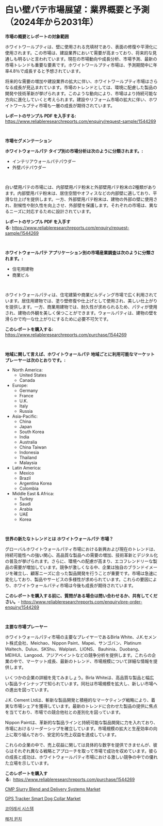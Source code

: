 <p><h1>白い壁パテ市場展望：業界概要と予測（2024年から2031年）</h1></p><p><strong>市場の概要とレポートの対象範囲</strong></p>
<p><p>ホワイトワールプティは、壁に使用される充填材であり、表面の修復や平滑化に使用されます。この市場は、建設業界において需要が高まっており、将来的な見通しも明るいと言われています。現在の市場動向や成長分析、市場予測、最新の市場トレンドも重要な要素です。ホワイトワールプティ市場は、予測期間中に年率4.8％で成長すると予想されています。</p><p>将来的な需要の増加や建設業界の拡大に伴い、ホワイトワールプティ市場はさらなる成長が見込まれています。市場のトレンドとしては、環境に配慮した製品の開発や技術革新が挙げられます。このような動向により、市場はより持続可能な方向に進化していくと考えられます。建設やリフォーム市場の拡大に伴い、ホワイトワールプティ市場も一層の成長が期待されています。</p></p>
<p><strong>レポートのサンプル PDF を入手する:</strong> <a href="https://www.reliableresearchreports.com/enquiry/request-sample/1544269">https://www.reliableresearchreports.com/enquiry/request-sample/1544269</a></p>
<p>&nbsp;</p>
<p><strong>市場セグメンテーション</strong></p>
<p><strong>ホワイトウォールパテ タイプ別の市場分析は次のように分類されます。:</strong></p>
<p><ul><li>インテリアウォールパテパウダー</li><li>外壁パテパウダー</li></ul></p>
<p>&nbsp;</p>
<p><p>白い壁用パテの市場には、内部壁用パテ粉末と外部壁用パテ粉末の2種類があります。内部壁用パテ粉末は、居住空間やオフィスなどの内部壁に適しており、平滑な仕上げを提供します。一方、外部壁用パテ粉末は、建物の外部の壁に使用され、耐候性や耐久性を向上させ、外部壁を保護します。それぞれの市場は、異なるニーズに対応するために設計されています。</p></p>
<p><strong>レポートのサンプル PDF を入手する:</strong>&nbsp;<a href="https://www.reliableresearchreports.com/enquiry/request-sample/1544269">https://www.reliableresearchreports.com/enquiry/request-sample/1544269</a></p>
<p>&nbsp;</p>
<p><strong> ホワイトウォールパテ アプリケーション別の市場産業調査は次のように分類されます。:</strong></p>
<p><ul><li>住宅用建物</li><li>商業ビル</li></ul></p>
<p>&nbsp;</p>
<p><p>ホワイトウォールパティは、住宅建築や商業ビルディング市場で広く利用されています。居住用建物では、塗り壁修復や仕上げとして使用され、美しい仕上がりを提供します。一方、商業用建物では、耐久性が求められるため、パティが使用され、建物の外観を美しく保つことができます。ウォールパティは、建物の壁を滑らかで均一な仕上がりにするために必要不可欠です。</p></p>
<p><strong>このレポートを購入する:</strong>&nbsp; <a href="https://www.reliableresearchreports.com/purchase/1544269">https://www.reliableresearchreports.com/purchase/1544269</a></p>
<p>&nbsp;</p>
<p><strong>地域に関して言えば、ホワイトウォールパテ 地域ごとに利用可能なマーケットプレーヤーは次のとおりです。:</strong></p>
<p><ul>
    <li>
        North America:
        <ul>
            <li>United States</li>
            <li>Canada</li>
        </ul>
    </li>
    <li>
        Europe:
        <ul>
            <li>Germany</li>
            <li>France</li>
            <li>U.K.</li>
            <li>Italy</li>
            <li>Russia</li>
        </ul>
    </li>
    <li>
        Asia-Pacific:
        <ul>
            <li>China</li>
            <li>Japan</li>
            <li>South Korea</li>
            <li>India</li>
            <li>Australia</li>
            <li>China Taiwan</li>
            <li>Indonesia</li>
            <li>Thailand</li>
            <li>Malaysia</li>
        </ul>
    </li>
    <li>
        Latin America:
        <ul>
            <li>Mexico</li>
            <li>Brazil</li>
            <li>Argentina Korea</li>
            <li>Colombia</li>
        </ul>
    </li>
    <li>
        Middle East & Africa:
        <ul>
            <li>Turkey</li>
            <li>Saudi</li>
            <li>Arabia</li>
            <li>UAE</li>
            <li>Korea</li>
        </ul>
    </li>
    </ul></p>
<p>&nbsp;</p>
<p><strong>世界の新たなトレンドとは ホワイトウォールパテ 市場？</strong></p>
<p><p>グローバルホワイトウォールパティ市場における新興および現在のトレンドは、持続可能性への強い関心、高品質な製品への需要の増加、技術革新とデジタル化の普及が挙げられます。さらに、環境への配慮が高まり、エコフレンドリーな製品の需要が増加しています。競争が激しくなる中、企業は独自のブランドイメージを確立し、顧客ニーズに合った製品開発を行うことが重要です。市場は急速に変化しており、製品やサービスの多様性が求められています。これらの要因により、ホワイトウォールパティ市場は今後も成長が期待されています。</p></p>
<p><strong>このレポートを購入する前に、質問がある場合は問い合わせるか、共有してください。</strong>- <a href="https://www.reliableresearchreports.com/enquiry/pre-order-enquiry/1544269">https://www.reliableresearchreports.com/enquiry/pre-order-enquiry/1544269</a></p>
<p>&nbsp;</p>
<p><strong>主要な市場プレーヤー</strong></p>
<p><p>ホワイトウォールパティ市場の主要なプレイヤーであるBirla White、J.K.セメント株式会社、Meichao、Nippon Paint、Mapei、サンゴバン、Platinum Waltech、Dulux、SKShu、Walplast、LIONS、 Bauhinia、Duobang、MEIHUI、Langood、アジアペイントなどの競争分析を提供します。これらの企業の中で、マーケット成長、最新のトレンド、市場規模について詳細な情報を提供します。</p><p>いくつかの企業の詳細を見てみましょう。Birla Whiteは、高品質な製品と幅広い製品ラインナップで知られています。同社は市場規模を拡大し、新しい市場への進出を図っています。</p><p>J.K. Cement Ltdは、斬新な製品開発と積極的なマーケティング戦略により、着実な市場シェアを獲得しています。最新のトレンドに合わせた製品の提供に焦点を当てており、市場での競合他社との差別化を図っています。</p><p>Nippon Paintは、革新的な製品ラインと持続可能な製品開発に力を入れており、市場におけるリーダーシップを確立しています。市場規模の拡大と生産効率の向上に取り組んでおり、安定的な売上収益を達成しています。</p><p>これらの企業の中で、売上収益に関しては具体的な数字を提供できませんが、彼らはそれぞれ異なる戦略とアプローチを取って市場で成功を収めています。彼らの成長と成功は、ホワイトウォールパティ市場における激しい競争の中での優れた立場を示しています。</p></p>
<p><strong>このレポートを購入する:</strong>&nbsp;&nbsp;<a href="https://www.reliableresearchreports.com/purchase/1544269">https://www.reliableresearchreports.com/purchase/1544269</a></p>
<p><p><a href="https://github.com/kosella/Market-Research-Report-List-2/blob/main/cmp-slurry-blend-and-delivery-systems-market.md">CMP Slurry Blend and Delivery Systems Market</a></p><p><a href="https://github.com/nathandecarvalho/Market-Research-Report-List-2/blob/main/gps-tracker-smart-dog-collar-market.md">GPS Tracker Smart Dog Collar Market</a></p><p><a href="https://github.com/vs2869dizt0/Market-Research-Report-List-1/blob/main/992466912320.md">코어레서 시스템</a></p><p><a href="https://github.com/Howaoole34545/Market-Research-Report-List-1/blob/main/692641512321.md">해저 윈치</a></p></p>
